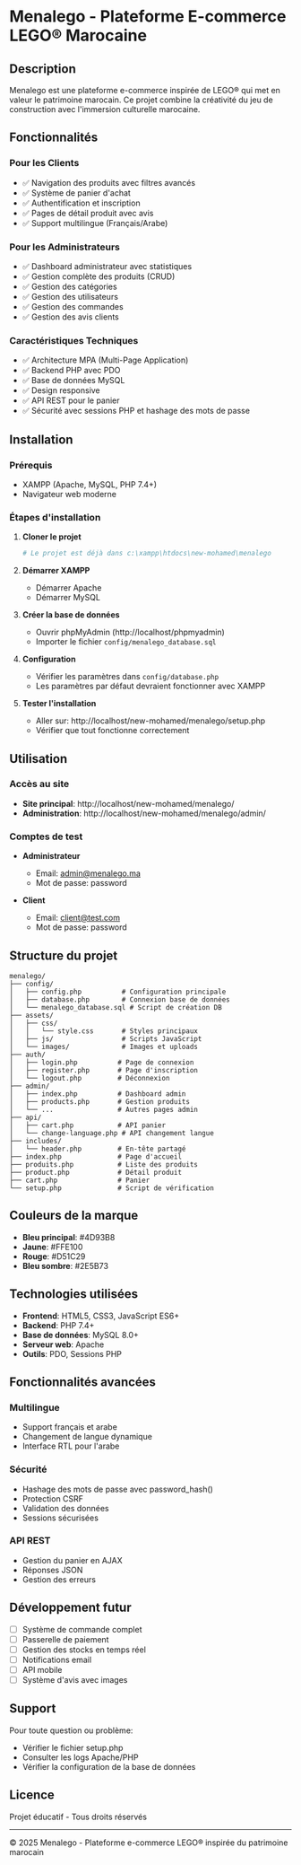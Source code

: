 # Menalego - Plateforme E-commerce LEGO® Marocaine

## Description

Menalego est une plateforme e-commerce inspirée de LEGO® qui met en valeur le patrimoine marocain. Ce projet combine la créativité du jeu de construction avec l'immersion culturelle marocaine.

## Fonctionnalités

### Pour les Clients
- ✅ Navigation des produits avec filtres avancés
- ✅ Système de panier d'achat
- ✅ Authentification et inscription
- ✅ Pages de détail produit avec avis
- ✅ Support multilingue (Français/Arabe)

### Pour les Administrateurs
- ✅ Dashboard administrateur avec statistiques
- ✅ Gestion complète des produits (CRUD)
- ✅ Gestion des catégories
- ✅ Gestion des utilisateurs
- ✅ Gestion des commandes
- ✅ Gestion des avis clients

### Caractéristiques Techniques
- ✅ Architecture MPA (Multi-Page Application)
- ✅ Backend PHP avec PDO
- ✅ Base de données MySQL
- ✅ Design responsive
- ✅ API REST pour le panier
- ✅ Sécurité avec sessions PHP et hashage des mots de passe

## Installation

### Prérequis
- XAMPP (Apache, MySQL, PHP 7.4+)
- Navigateur web moderne

### Étapes d'installation

1. **Cloner le projet**
   ```bash
   # Le projet est déjà dans c:\xampp\htdocs\new-mohamed\menalego
   ```

2. **Démarrer XAMPP**
   - Démarrer Apache
   - Démarrer MySQL

3. **Créer la base de données**
   - Ouvrir phpMyAdmin (http://localhost/phpmyadmin)
   - Importer le fichier `config/menalego_database.sql`

4. **Configuration**
   - Vérifier les paramètres dans `config/database.php`
   - Les paramètres par défaut devraient fonctionner avec XAMPP

5. **Tester l'installation**
   - Aller sur: http://localhost/new-mohamed/menalego/setup.php
   - Vérifier que tout fonctionne correctement

## Utilisation

### Accès au site
- **Site principal**: http://localhost/new-mohamed/menalego/
- **Administration**: http://localhost/new-mohamed/menalego/admin/

### Comptes de test
- **Administrateur**
  - Email: admin@menalego.ma
  - Mot de passe: password

- **Client**
  - Email: client@test.com
  - Mot de passe: password

## Structure du projet

```
menalego/
├── config/
│   ├── config.php          # Configuration principale
│   ├── database.php        # Connexion base de données
│   └── menalego_database.sql # Script de création DB
├── assets/
│   ├── css/
│   │   └── style.css       # Styles principaux
│   ├── js/                 # Scripts JavaScript
│   └── images/             # Images et uploads
├── auth/
│   ├── login.php          # Page de connexion
│   ├── register.php       # Page d'inscription
│   └── logout.php         # Déconnexion
├── admin/
│   ├── index.php          # Dashboard admin
│   ├── products.php       # Gestion produits
│   └── ...                # Autres pages admin
├── api/
│   ├── cart.php           # API panier
│   └── change-language.php # API changement langue
├── includes/
│   └── header.php         # En-tête partagé
├── index.php              # Page d'accueil
├── produits.php           # Liste des produits
├── product.php            # Détail produit
├── cart.php               # Panier
└── setup.php              # Script de vérification
```

## Couleurs de la marque

- **Bleu principal**: #4D93B8
- **Jaune**: #FFE100
- **Rouge**: #D51C29
- **Bleu sombre**: #2E5B73

## Technologies utilisées

- **Frontend**: HTML5, CSS3, JavaScript ES6+
- **Backend**: PHP 7.4+
- **Base de données**: MySQL 8.0+
- **Serveur web**: Apache
- **Outils**: PDO, Sessions PHP

## Fonctionnalités avancées

### Multilingue
- Support français et arabe
- Changement de langue dynamique
- Interface RTL pour l'arabe

### Sécurité
- Hashage des mots de passe avec password_hash()
- Protection CSRF
- Validation des données
- Sessions sécurisées

### API REST
- Gestion du panier en AJAX
- Réponses JSON
- Gestion des erreurs

## Développement futur

- [ ] Système de commande complet
- [ ] Passerelle de paiement
- [ ] Gestion des stocks en temps réel
- [ ] Notifications email
- [ ] API mobile
- [ ] Système d'avis avec images

## Support

Pour toute question ou problème:
- Vérifier le fichier setup.php
- Consulter les logs Apache/PHP
- Vérifier la configuration de la base de données

## Licence

Projet éducatif - Tous droits réservés

---

© 2025 Menalego - Plateforme e-commerce LEGO® inspirée du patrimoine marocain

